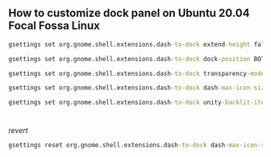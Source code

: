 ## How to customize dock panel on Ubuntu 20.04 Focal Fossa Linux


```cmd
gsettings set org.gnome.shell.extensions.dash-to-dock extend-height false
```
```cmd
gsettings set org.gnome.shell.extensions.dash-to-dock dock-position BOTTOM
```
```cmd
gsettings set org.gnome.shell.extensions.dash-to-dock transparency-mode FIXED
```
```cmd
gsettings set org.gnome.shell.extensions.dash-to-dock dash-max-icon-size 64

```
```cmd
gsettings set org.gnome.shell.extensions.dash-to-dock unity-backlit-items true
```
#
_revert_ 
```cmd
gsettings reset org.gnome.shell.extensions.dash-to-dock dash-max-icon-size
```

